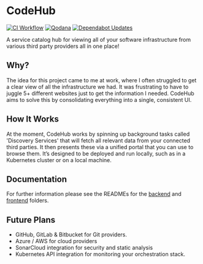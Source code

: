 # CodeHub

[![CI Workflow](https://github.com/james-d12/CodeHub/actions/workflows/ci.yml/badge.svg)](https://github.com/james-d12/CodeHub/actions/workflows/ci.yml)
[![Qodana](https://github.com/james-d12/CodeHub/actions/workflows/qodana_code_quality.yml/badge.svg)](https://github.com/james-d12/CodeHub/actions/workflows/qodana_code_quality.yml)
[![Dependabot Updates](https://github.com/james-d12/CodeHub/actions/workflows/dependabot/dependabot-updates/badge.svg)](https://github.com/james-d12/CodeHub/actions/workflows/dependabot/dependabot-updates)

A service catalog hub for viewing all of your software infrastructure from various third party providers all in one
place!

## Why?

The idea for this project came to me at work, where I often struggled to get a clear view of all the infrastructure we
had. It was frustrating to have to juggle 5+ different websites just to get the information I needed. CodeHub aims to
solve this by consolidating everything into a single, consistent UI.

## How It Works

At the moment, CodeHub works by spinning up background tasks called 'Discovery Services' that will fetch all relevant
data from your connected third parties. It then presents these via a unified portal that you can use to browse them.
It’s designed to be deployed and run locally, such as in a Kubernetes cluster or on a local machine.

## Documentation

For further information please see the READMEs for the [backend](https://github.com/james-d12/CodeHub/blob/main/src/backend/README.md) and [frontend](https://github.com/james-d12/CodeHub/blob/main/src/frontend/README.md) folders.

## Future Plans

- GitHub, GitLab & Bitbucket for Git providers.
- Azure / AWS for cloud providers
- SonarCloud integration for security and static analysis
- Kubernetes API integration for monitoring your orchestration stack.
